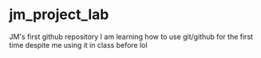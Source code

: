 # jm_project_lab
JM's first github repository
I am learning how to use git/github for the first time despite me using it in class before lol

